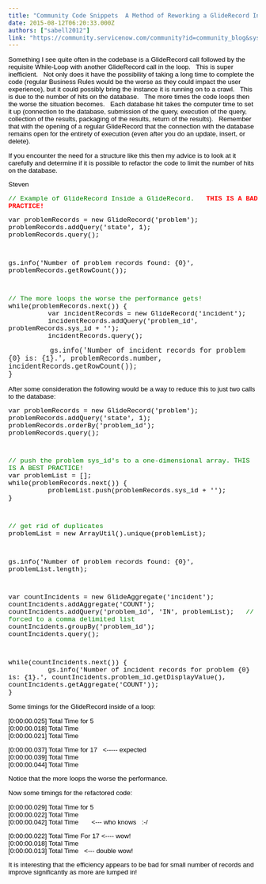 ```yaml
---
title: "Community Code Snippets  A Method of Reworking a GlideRecord Inside a Loop"
date: 2015-08-12T06:20:33.000Z
authors: ["sabell2012"]
link: "https://community.servicenow.com/community?id=community_blog&sys_id=056eaeaddbd0dbc01dcaf3231f9619d1"
---
```

<p style="color: #000000; font-family: Arial, Verdana, Helvetica, sans-serif; font-size: 13.3333330154419px;">Something I see quite often in the codebase is a GlideRecord call followed by the requisite While-Loop with another GlideRecord call in the loop.   This is super inefficient.   Not only does it have the possibility of taking a long time to complete the code (regular Business Rules would be the worse as they could impact the user experience), but it could possibly bring the instance it is running on to a crawl.   This is due to the number of hits on the database.   The more times the code loops then the worse the situation becomes.   Each database hit takes the computer time to set it up (connection to the database, submission of the query, execution of the query, collection of the results, packaging of the results, return of the results).   Remember that with the opening of a regular GlideRecord that the connection with the database remains open for the entirety of execution (even after you do an update, insert, or delete).</p><p style="color: #000000; font-family: Arial, Verdana, Helvetica, sans-serif; font-size: 13.3333330154419px;"></p><p style="color: #000000; font-family: Arial, Verdana, Helvetica, sans-serif; font-size: 13.3333330154419px;">If you encounter the need for a structure like this then my advice is to look at it carefully and determine if it is possible to refactor the code to limit the number of hits on the database.</p><p style="color: #000000; font-family: Arial, Verdana, Helvetica, sans-serif; font-size: 13.3333330154419px;"></p><p style="color: #000000; font-family: Arial, Verdana, Helvetica, sans-serif; font-size: 13.3333330154419px;">Steven</p><p style="color: #000000; font-family: Arial, Verdana, Helvetica, sans-serif; font-size: 13.3333330154419px;"></p><p></p><p style="color: #000000; font-family: Arial, Verdana, Helvetica, sans-serif; font-size: 13.3333330154419px;"><span style="font-family: 'courier new', courier;"><span style="color: #008000;">// Example of GlideRecord Inside a GlideRecord.   <strong style="color: #ff0000;">THIS IS A BAD PRACTICE!</strong></span><br/></span></p><p style="color: #000000; font-family: Arial, Verdana, Helvetica, sans-serif; font-size: 13.3333330154419px;"><span style="font-family: 'courier new', courier;">var problemRecords = new GlideRecord('problem');</span><br/><span style="font-family: 'courier new', courier;">problemRecords.addQuery('state', 1);</span><br/><span style="font-family: 'courier new', courier;">problemRecords.query();</span></p><p style="color: #000000; font-family: Arial, Verdana, Helvetica, sans-serif; font-size: 13.3333330154419px;"><span style="font-family: 'courier new', courier;"><br/></span></p><p style="color: #000000; font-family: Arial, Verdana, Helvetica, sans-serif; font-size: 13.3333330154419px;"><span style="font-family: 'courier new', courier;">gs.info('Number of problem records found: {0}', problemRecords.getRowCount());</span></p><p style="color: #000000; font-family: Arial, Verdana, Helvetica, sans-serif; font-size: 13.3333330154419px;"><span style="color: #008000; font-family: 'courier new', courier;"><br/></span></p><p style="color: #000000; font-family: Arial, Verdana, Helvetica, sans-serif; font-size: 13.3333330154419px;"><span style="font-family: 'courier new', courier;"><span style="color: #008000;">// The more loops the worse the performance gets!</span><br/>while(problemRecords.next()) {</span><br/><span style="font-family: 'courier new', courier;">           var incidentRecords = new GlideRecord('incident');</span><br/><span style="font-family: 'courier new', courier;">           incidentRecords.addQuery('problem_id', problemRecords.sys_id + '');</span><br/><span style="font-family: 'courier new', courier;">           incidentRecords.query();</span></p><p></p><p><span style="font-family: 'courier new', courier;">           gs.info('Number of incident records for problem {0} is: {1}.', problemRecords.number, incidentRecords.getRowCount());</span><br/><span style="font-family: 'courier new', courier;">}</span></p><p></p><p style="color: #000000; font-family: Arial, Verdana, Helvetica, sans-serif; font-size: 13.3333330154419px;">After some consideration the following would be a way to reduce this to just two calls to the database:</p><p></p><p style="color: #000000; font-family: Arial, Verdana, Helvetica, sans-serif; font-size: 13.3333330154419px;"><span style="font-family: 'courier new', courier;">var problemRecords = new GlideRecord('problem');</span><br/><span style="font-family: 'courier new', courier;">problemRecords.addQuery('state', 1);</span><br/><span style="font-family: 'courier new', courier;">problemRecords.orderBy('problem_id');</span><br/><span style="font-family: 'courier new', courier;">problemRecords.query();</span></p><p style="color: #000000; font-family: Arial, Verdana, Helvetica, sans-serif; font-size: 13.3333330154419px;"><span style="color: #008000; font-family: 'courier new', courier;"><br/></span></p><p style="color: #000000; font-family: Arial, Verdana, Helvetica, sans-serif; font-size: 13.3333330154419px;"><span style="font-family: 'courier new', courier;"><span style="color: #008000;">// push the problem sys_id's to a one-dimensional array. THIS IS A BEST PRACTICE!</span><br/>var problemList = [];</span><br/><span style="font-family: 'courier new', courier;">while(problemRecords.next()) {</span><br/><span style="font-family: 'courier new', courier;">           problemList.push(problemRecords.sys_id + '');</span><br/><span style="font-family: 'courier new', courier;">}</span></p><p style="color: #000000; font-family: Arial, Verdana, Helvetica, sans-serif; font-size: 13.3333330154419px;"><span style="font-family: 'courier new', courier; color: #008000;"><br/></span></p><p style="color: #000000; font-family: Arial, Verdana, Helvetica, sans-serif; font-size: 13.3333330154419px;"><span style="font-family: 'courier new', courier; color: #008000;">// get rid of duplicates</span><br/><span style="font-family: 'courier new', courier;">problemList = new ArrayUtil().unique(problemList);</span></p><p style="color: #000000; font-family: Arial, Verdana, Helvetica, sans-serif; font-size: 13.3333330154419px;"><span style="font-family: 'courier new', courier;"><br/></span></p><p style="color: #000000; font-family: Arial, Verdana, Helvetica, sans-serif; font-size: 13.3333330154419px;"><span style="font-family: 'courier new', courier;">gs.info('Number of problem records found: {0}', problemList.length);</span></p><p style="color: #000000; font-family: Arial, Verdana, Helvetica, sans-serif; font-size: 13.3333330154419px;"><span style="font-family: 'courier new', courier;"><br/></span></p><p style="color: #000000; font-family: Arial, Verdana, Helvetica, sans-serif; font-size: 13.3333330154419px;"><span style="font-family: 'courier new', courier;">var countIncidents = new GlideAggregate('incident');</span><br/><span style="font-family: 'courier new', courier;">countIncidents.addAggregate('COUNT');</span><br/><span style="font-family: 'courier new', courier;">countIncidents.addQuery('problem_id', 'IN', problemList);   <span style="color: #008000;">// forced to a comma delimited list</span></span><br/><span style="font-family: 'courier new', courier;">countIncidents.groupBy('problem_id');</span><br/><span style="font-family: 'courier new', courier;">countIncidents.query();</span></p><p style="color: #000000; font-family: Arial, Verdana, Helvetica, sans-serif; font-size: 13.3333330154419px;"><span style="font-family: 'courier new', courier;"><br/></span></p><p style="color: #000000; font-family: Arial, Verdana, Helvetica, sans-serif; font-size: 13.3333330154419px;"><span style="font-family: 'courier new', courier;">while(countIncidents.next()) {</span><br/><span style="font-family: 'courier new', courier;">           gs.info('Number of incident records for problem {0} is: {1}.', countIncidents.problem_id.getDisplayValue(), countIncidents.getAggregate('COUNT'));</span><br/><span style="font-family: 'courier new', courier;">}</span></p><p></p><p style="color: #000000; font-family: Arial, Verdana, Helvetica, sans-serif; font-size: 13.3333330154419px;">Some timings for the GlideRecord inside of a loop:</p><p></p><p style="color: #000000; font-family: Arial, Verdana, Helvetica, sans-serif; font-size: 13.3333330154419px;">[0:00:00.025] Total Time for 5<br/>[0:00:00.018] Total Time<br/>[0:00:00.021] Total Time</p><p style="color: #000000; font-family: Arial, Verdana, Helvetica, sans-serif; font-size: 13.3333330154419px;">[0:00:00.037] Total Time for 17   &lt;----- expected<br/>[0:00:00.039] Total Time<br/>[0:00:00.044] Total Time</p><p style="color: #000000; font-family: Arial, Verdana, Helvetica, sans-serif; font-size: 13.3333330154419px;"></p><p style="color: #000000; font-family: Arial, Verdana, Helvetica, sans-serif; font-size: 13.3333330154419px;">Notice that the more loops the worse the performance.</p><p style="color: #000000; font-family: Arial, Verdana, Helvetica, sans-serif; font-size: 13.3333330154419px;">Now some timings for the refactored code:</p><p></p><p style="color: #000000; font-family: Arial, Verdana, Helvetica, sans-serif; font-size: 13.3333330154419px;">[0:00:00.029] Total Time for 5<br/>[0:00:00.022] Total Time<br/>[0:00:00.042] Total Time       &lt;--- who knows   :-/</p><p style="color: #000000; font-family: Arial, Verdana, Helvetica, sans-serif; font-size: 13.3333330154419px;">[0:00:00.022] Total Time For 17 &lt;---- wow!<br/>[0:00:00.018] Total Time<br/>[0:00:00.013] Total Time   &lt;--- double wow!</p><p style="color: #000000; font-family: Arial, Verdana, Helvetica, sans-serif; font-size: 13.3333330154419px;"></p><p style="color: #000000; font-family: Arial, Verdana, Helvetica, sans-serif; font-size: 13.3333330154419px;">It is interesting that the efficiency appears to be bad for small number of records and improve significantly as more are lumped in!</p>
